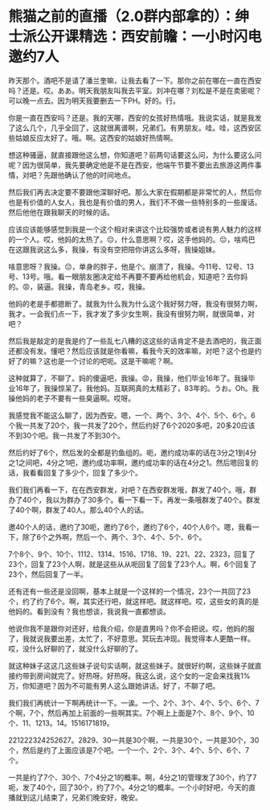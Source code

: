 # 熊猫之前的直播（2.0群内部拿的）：绅士派公开课精选：西安前瞻：一小时闪电邀约7人

昨天那个。酒吧不是请了潘兰奎嘛，让我去看了一下。那你之前在哪在一直在西安吗？还是。哎。ああ。明天我朋友叫我去平室。刘冲在哪？刘松是不是在卖密呢？可以晚一点去。因为明天我要删去一下PH。好的。行。

你是一直在西安吗？还是。我的天哪，西安的女孩好热情哦。我说实话，就是我发了这么几个，几乎全回了，这就很离谱啊，兄弟们。有男朋友。哇。哇，这西安区些姑娘反应太好了。哦。啊。这西安的姑娘好热情啊。

想这种骚逼，就直接跟他这么想，你知道吧？前两句话要这么问，为什么要这么问呢？因为很简单，我先要确定他是不是在西安，他端午节要不要出去旅游这两件事情，对吧？先跟他确认了他的时间地点。

然后我们再去决定要不要跟他深聊好吧。那么大家在假期都是非常忙的人，然后你也是有价值的人女人，我也是有价值的男人，我们不不做一些特别多的一些废话。然后他他在跟我聊天的时候的话。

应该应该能够感觉到我是一个这个相对来讲这个比较强势或者说有男人魅力的这样的一个人。哎，他妈的太热了。😔，什么意思啊？哎，这手他妈的。😔，啥鸡巴在这跟我说这么多，我操，有没有空把陪你讲这么多呀，我操姐妹。

啥意思呀？我操。😔，单身的胖子，他是个。崩溃了，我操。今11号、12号、13号、13号。哦。看一眼朋友圈决定给不再要不要再给他机会，知道吧？去你妈的。😡，装逼。我操，青岛老乡。哎，我操。

他妈的老是手都摁断了。就我为什么我为什么这个我好努力呀，我没有很努力啊，我才。一会我们点一下，我才发了多少女生啊，我没有很努力啊，就很简单，对吧？

然后我是敲定的是我是约了一些乱七八糟的这这些的话肯定不是去酒吧的，我正面还都没有发。懂吧？然后应该就是你看嘛，看我今天的效率嘛，对吧？这个也是约好了的嘛？这也是一个讨论的吧呃。这是干嘛呢？啊。

这种就算了，不聊了。妈的傻逼吧，我操。😡，我操，他们毕业16年了。我操毕业16年了，我操惊呆了。我他妈。互联网真的太精彩了，83年的。うお。Oh。我操他妈的老子不要有一些臭逼啊。哎呀。

我感觉我不能这么聊了，因为西安。嗯，一个、两个、3个、4个、5个、6个。6个我一共发了20个，我一共发了20个，然后约好了6个2020多吧，20多20应该不到30个吧。我一共发了不到30个。

然后约好了6个，然后发的全都是钓鱼组的。呃，邀约成功率的话在3分之1到4分之1之间吧，4分之1吧，邀约成功率啊，邀约成功率的话在4分之1。然后嗯回复的话，我看看回复了多少个，回复了多少个。

我们我们再看一下，在在西安群发，对吧？在西安群发哦，群发了40个。哦，群办了40个，我以为群办了30多个。看一下看一下。再发一条哦群发了40个。群发了40个啊，群发了40人。那么40个人的话。

邀40个人的话，邀约了30呃，邀约了6个，邀约了6个，40个人6个。嗯，我看一下，除了6个之外啊，然后一个、两个、3个、4个、5个、6个。

7个8个、9个、10个、1112、1314、1516、1718、19、221、22、2323，回复了23个，回复了23个人啊，就是这些从从呃回复了回复了23个人。啊，6个回复了23个，然后回复了一半。

还有还有一些还是没回啊，基本上就是一个这样的一个情况，23个一共回了23个，约了约了6个。啊，其实还行吧，就这样吧。就这样吧。哎，这些女的真的是他妈的。看到没有？我也想谈，我说我一直都想谈。

他说你我不是跟你对还好，给我介绍，你是直男吗？你不会把说。哎，他妈的服了，我就说我要出差，太忙了，不好意思。冥玩去冲现。我觉得本人更酷一样。哎，没什么好聊的了，就没什么好聊的了。

就这种妹子这这几这些妹子说句实话啊，就这些妹子。就很好约啊，这些妹子就直接约带到房间就完了。好热呀。好热呀。我这么说，这个女的一定会来找我1%万，你知道吧？因为不可能有男人这么跟她讲话。好了，不聊了吧。

我们我们再统计一下啊再统计一下。一诶。一个、2个、3个、4个、5个、6个、7个啊，7个，然后再加上前面的一些啊其实。7个啊上上面是7个、8个、9个、10个、11、1213。14。1516171819。

221222324252627。2829、30一共是30个啊，一共是30个，一共是30个，30个，然后是约了上面应该是7个吧。一个一个、2个、3个、4个、5个、6个、7个。

一共是约了7个、30个、7个4分之1的概率。啊，4分之1的管理发了30个，约了7呃，发了40个，回了30个，约了7个。4分之1的概率。一个小时好吧，今天的直播就到这儿结束了，兄弟们晚安好，晚安。

